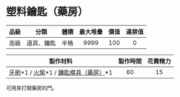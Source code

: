 # 塑料鑰匙（藥房）



|品級|分類|體積|最大堆疊|價值|違禁值|
|:--:|:--:|:--:|:--:|:--:|:--:|
|高級|道具、鑰匙|半格|9999|100|0|

|製作材料|製作時間|花費精力|
|:--:|:--:|:--:|
|[牙刷](115-牙刷.md)\*1 / [火柴](120-火柴.md)\*1 / [鑰匙模具（藥房）](94-鑰匙模具（藥房）.md)\*1|60|15|

可用來打開藥房的門。
